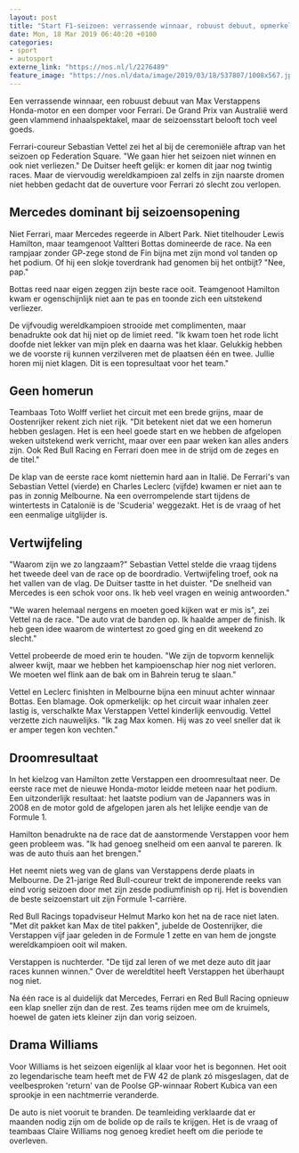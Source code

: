 ```yaml
---
layout: post
title: "Start F1-seizoen: verrassende winnaar, robuust debuut, opmerkelijke domper"
date: Mon, 18 Mar 2019 06:40:20 +0100
categories: 
- sport 
- autosport 
externe_link: "https://nos.nl/l/2276489"
feature_image: "https://nos.nl/data/image/2019/03/18/537807/1008x567.jpg"
---
```


<p>Een verrassende winnaar, een robuust debuut van Max Verstappens Honda-motor en een domper voor Ferrari. De Grand Prix van Australië werd geen vlammend inhaalspektakel, maar de seizoensstart belooft toch veel goeds.</p>
<p>Ferrari-coureur Sebastian Vettel zei het al bij de ceremoniële aftrap van het seizoen op Federation Square. "We gaan hier het seizoen niet winnen en ook niet verliezen." De Duitser heeft gelijk: er komen dit jaar nog twintig races. Maar de viervoudig wereldkampioen zal zelfs in zijn naarste dromen niet hebben gedacht dat de ouverture voor Ferrari zó slecht zou verlopen.</p>
<h2>Mercedes dominant bij seizoensopening</h2>
<p>Niet Ferrari, maar Mercedes regeerde in Albert Park. Niet titelhouder Lewis Hamilton, maar teamgenoot Valtteri Bottas domineerde de race. Na een rampjaar zonder GP-zege stond de Fin bijna met zijn mond vol tanden op het podium. Of hij een slokje toverdrank had genomen bij het ontbijt? "Nee, pap."</p>
<p>Bottas reed naar eigen zeggen zijn beste race ooit. Teamgenoot Hamilton kwam er ogenschijnlijk niet aan te pas en toonde zich een uitstekend verliezer.</p>
<p>De vijfvoudig wereldkampioen strooide met complimenten, maar benadrukte ook dat hij niet op de limiet reed. "Ik kwam toen het rode licht doofde niet lekker van mijn plek en daarna was het klaar. Gelukkig hebben we de voorste rij kunnen verzilveren met de plaatsen één en twee. Jullie horen mij niet klagen. Dit is een topresultaat voor het team."</p>
<h2>Geen homerun</h2>
<p>Teambaas Toto Wolff verliet het circuit met een brede grijns, maar de Oostenrijker rekent zich niet rijk. "Dit betekent niet dat we een homerun hebben geslagen. Het is een heel goede start en we hebben de afgelopen weken uitstekend werk verricht, maar over een paar weken kan alles anders zijn. Ook Red Bull Racing en Ferrari doen mee in de strijd om de zeges en de titel."</p>
<p>De klap van de eerste race komt niettemin hard aan in Italië. De Ferrari's van Sebastian Vettel (vierde) en Charles Leclerc (vijfde) kwamen er niet aan te pas in zonnig Melbourne. Na een overrompelende start tijdens de wintertests in Catalonië is de 'Scuderia' weggezakt. Het is de vraag of het een eenmalige uitglijder is.</p>
<h2>Vertwijfeling</h2>
<p>"Waarom zijn we zo langzaam?" Sebastian Vettel stelde die vraag tijdens het tweede deel van de race op de boordradio. Vertwijfeling troef, ook na het vallen van de vlag. De Duitser tastte in het duister. "De snelheid van Mercedes is een schok voor ons. Ik heb veel vragen en weinig antwoorden."</p>
<p>"We waren helemaal nergens en moeten goed kijken wat er mis is", zei Vettel na de race. "De auto vrat de banden op. Ik haalde amper de finish. Ik heb geen idee waarom de wintertest zo goed ging en dit weekend zo slecht."</p>
<p>Vettel probeerde de moed erin te houden. "We zijn de topvorm kennelijk alweer kwijt, maar we hebben het kampioenschap hier nog niet verloren. We moeten wel flink aan de bak om in Bahrein terug te slaan."</p>
<p>Vettel en Leclerc finishten in Melbourne bijna een minuut achter winnaar Bottas. Een blamage. Ook opmerkelijk: op het circuit waar inhalen zeer lastig is, verschalkte Max Verstappen Vettel kinderlijk eenvoudig. Vettel verzette zich nauwelijks. "Ik zag Max komen. Hij was zo veel sneller dat ik er amper tegen kon vechten."</p>
<h2>Droomresultaat</h2>
<p>In het kielzog van Hamilton zette Verstappen een droomresultaat neer. De eerste race met de nieuwe Honda-motor leidde meteen naar het podium. Een uitzonderlijk resultaat: het laatste podium van de Japanners was in 2008 en de motor gold de afgelopen jaren als het lelijke eendje van de Formule 1.</p>
<p>Hamilton benadrukte na de race dat de aanstormende Verstappen voor hem geen probleem was. "Ik had genoeg snelheid om een aanval te pareren. Ik was de auto thuis aan het brengen."</p>
<p>Het neemt niets weg van de glans van Verstappens derde plaats in Melbourne. De 21-jarige Red Bull-coureur trekt de imponerende reeks van eind vorig seizoen door met zijn zesde podiumfinish op rij. Het is bovendien de beste seizoenstart uit zijn Formule 1-carrière.</p>
<p>Red Bull Racings topadviseur Helmut Marko kon het na de race niet laten. "Met dit pakket kan Max de titel pakken", jubelde de Oostenrijker, die Verstappen vijf jaar geleden in de Formule 1 zette en van hem de jongste wereldkampioen ooit wil maken.</p>
<p>Verstappen is nuchterder. "De tijd zal leren of we met deze auto dit jaar races kunnen winnen." Over de wereldtitel heeft Verstappen het überhaupt nog niet.</p>
<p>Na één race is al duidelijk dat Mercedes, Ferrari en Red Bull Racing opnieuw een klap sneller zijn dan de rest. Zes teams rijden mee om de kruimels, hoewel de gaten iets kleiner zijn dan vorig seizoen.</p>
<h2>Drama Williams</h2>
<p>Voor Williams is het seizoen eigenlijk al klaar voor het is begonnen. Het ooit zo legendarische team heeft met de FW 42 de plank zó misgeslagen, dat de veelbesproken 'return' van de Poolse GP-winnaar Robert Kubica van een sprookje in een nachtmerrie veranderde.</p>
<p>De auto is niet vooruit te branden. De teamleiding verklaarde dat er maanden nodig zijn om de bolide op de rails te krijgen. Het is de vraag of teambaas Claire Williams nog genoeg krediet heeft om die periode te overleven.</p>
